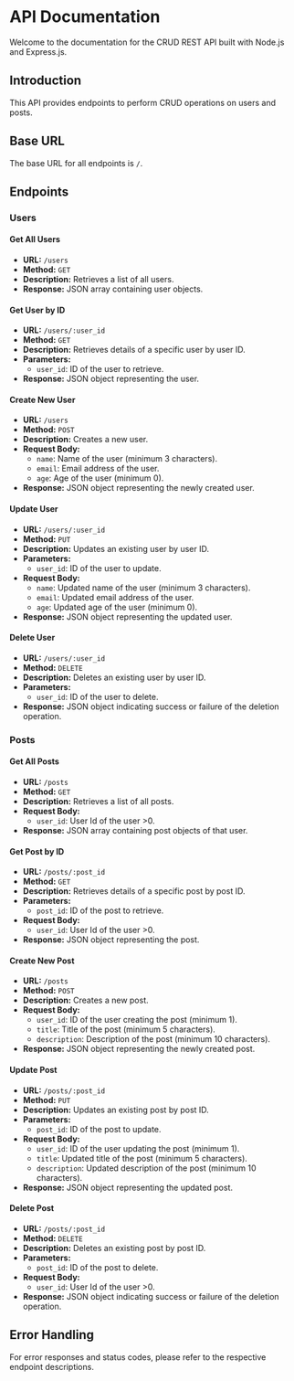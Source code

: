 # API Documentation

Welcome to the documentation for the CRUD REST API built with Node.js and Express.js.

## Introduction

This API provides endpoints to perform CRUD operations on users and posts.

## Base URL

The base URL for all endpoints is `/`.

## Endpoints

### Users

#### Get All Users

- **URL:** `/users`
- **Method:** `GET`
- **Description:** Retrieves a list of all users.
- **Response:** JSON array containing user objects.

#### Get User by ID

- **URL:** `/users/:user_id`
- **Method:** `GET`
- **Description:** Retrieves details of a specific user by user ID.
- **Parameters:**
  - `user_id`: ID of the user to retrieve.
- **Response:** JSON object representing the user.

#### Create New User

- **URL:** `/users`
- **Method:** `POST`
- **Description:** Creates a new user.
- **Request Body:**
  - `name`: Name of the user (minimum 3 characters).
  - `email`: Email address of the user.
  - `age`: Age of the user (minimum 0).
- **Response:** JSON object representing the newly created user.

#### Update User

- **URL:** `/users/:user_id`
- **Method:** `PUT`
- **Description:** Updates an existing user by user ID.
- **Parameters:**
  - `user_id`: ID of the user to update.
- **Request Body:**
  - `name`: Updated name of the user (minimum 3 characters).
  - `email`: Updated email address of the user.
  - `age`: Updated age of the user (minimum 0).
- **Response:** JSON object representing the updated user.

#### Delete User

- **URL:** `/users/:user_id`
- **Method:** `DELETE`
- **Description:** Deletes an existing user by user ID.
- **Parameters:**
  - `user_id`: ID of the user to delete.
- **Response:** JSON object indicating success or failure of the deletion operation.

### Posts

#### Get All Posts

- **URL:** `/posts`
- **Method:** `GET`
- **Description:** Retrieves a list of all posts.
- **Request Body:**
  - `user_id`: User Id  of the user >0.
- **Response:** JSON array containing post objects of that user.

#### Get Post by ID

- **URL:** `/posts/:post_id`
- **Method:** `GET`
- **Description:** Retrieves details of a specific post by post ID.
- **Parameters:**
  - `post_id`: ID of the post to retrieve.
- **Request Body:**
  - `user_id`: User Id  of the user >0.
- **Response:** JSON object representing the post.

#### Create New Post

- **URL:** `/posts`
- **Method:** `POST`
- **Description:** Creates a new post.
- **Request Body:**
  - `user_id`: ID of the user creating the post (minimum 1).
  - `title`: Title of the post (minimum 5 characters).
  - `description`: Description of the post (minimum 10 characters).
- **Response:** JSON object representing the newly created post.

#### Update Post

- **URL:** `/posts/:post_id`
- **Method:** `PUT`
- **Description:** Updates an existing post by post ID.
- **Parameters:**
  - `post_id`: ID of the post to update.
- **Request Body:**
  - `user_id`: ID of the user updating the post (minimum 1).
  - `title`: Updated title of the post (minimum 5 characters).
  - `description`: Updated description of the post (minimum 10 characters).
- **Response:** JSON object representing the updated post.

#### Delete Post

- **URL:** `/posts/:post_id`
- **Method:** `DELETE`
- **Description:** Deletes an existing post by post ID.
- **Parameters:**
  - `post_id`: ID of the post to delete.
- **Request Body:**
  - `user_id`: User Id  of the user >0.
- **Response:** JSON object indicating success or failure of the deletion operation.

## Error Handling

For error responses and status codes, please refer to the respective endpoint descriptions.

